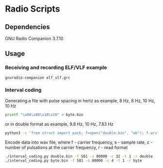 # Radio Scripts



## Dependencies
GNU Radio Companion 3.7.10



## Usage
### Receiving and recording ELF/VLF example
```sh
gnuradio-companion elf_vlf.grc
```



### Interval coding
Generating a file with pulse spacing in hertz
as example, 8 Hz, 8 Hz, 10 Hz, 10 Hz
```sh
printf "\x08\x08\x10\x10" > byte.bin
```

or in double format
as example, 9.8 Hz, 10 Hz, 7.83 Hz
```sh
python3 -c 'from struct import pack; f=open("double.bin", "wb"); f.write(pack("d", 9.80) + pack("d", 10) + pack("d", 7.83))'
```

Encode data into wav file,
where f - carrier frequency, s - sample rate, c - number of pulsations at the carrier frequency, r - read format
```sh
./interval_coding.py double.bin -f 501 -s 80000 -c 32 -t 1 -r double
./interval_coding.py byte.bin -f 501 -s 80000 -c 4 -t 1 -r byte
```
